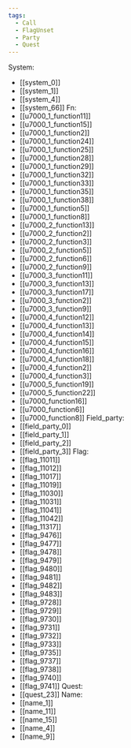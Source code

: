 ```yaml
---
tags:
  - Call
  - FlagUnset
  - Party
  - Quest
---
```

System:
- [[system_0]]
- [[system_1]]
- [[system_4]]
- [[system_66]]
Fn:
- [[u7000_1_function11]]
- [[u7000_1_function15]]
- [[u7000_1_function2]]
- [[u7000_1_function24]]
- [[u7000_1_function25]]
- [[u7000_1_function28]]
- [[u7000_1_function29]]
- [[u7000_1_function32]]
- [[u7000_1_function33]]
- [[u7000_1_function35]]
- [[u7000_1_function38]]
- [[u7000_1_function5]]
- [[u7000_1_function8]]
- [[u7000_2_function13]]
- [[u7000_2_function2]]
- [[u7000_2_function3]]
- [[u7000_2_function5]]
- [[u7000_2_function6]]
- [[u7000_2_function9]]
- [[u7000_3_function11]]
- [[u7000_3_function13]]
- [[u7000_3_function17]]
- [[u7000_3_function2]]
- [[u7000_3_function9]]
- [[u7000_4_function12]]
- [[u7000_4_function13]]
- [[u7000_4_function14]]
- [[u7000_4_function15]]
- [[u7000_4_function16]]
- [[u7000_4_function18]]
- [[u7000_4_function2]]
- [[u7000_4_function3]]
- [[u7000_5_function19]]
- [[u7000_5_function22]]
- [[u7000_function16]]
- [[u7000_function6]]
- [[u7000_function8]]
Field_party:
- [[field_party_0]]
- [[field_party_1]]
- [[field_party_2]]
- [[field_party_3]]
Flag:
- [[flag_11011]]
- [[flag_11012]]
- [[flag_11017]]
- [[flag_11019]]
- [[flag_11030]]
- [[flag_11031]]
- [[flag_11041]]
- [[flag_11042]]
- [[flag_11317]]
- [[flag_9476]]
- [[flag_9477]]
- [[flag_9478]]
- [[flag_9479]]
- [[flag_9480]]
- [[flag_9481]]
- [[flag_9482]]
- [[flag_9483]]
- [[flag_9728]]
- [[flag_9729]]
- [[flag_9730]]
- [[flag_9731]]
- [[flag_9732]]
- [[flag_9733]]
- [[flag_9735]]
- [[flag_9737]]
- [[flag_9738]]
- [[flag_9740]]
- [[flag_9741]]
Quest:
- [[quest_23]]
Name:
- [[name_1]]
- [[name_11]]
- [[name_15]]
- [[name_4]]
- [[name_9]]
